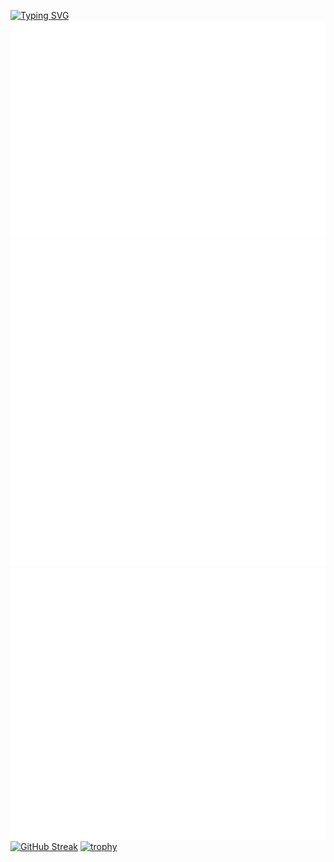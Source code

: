 [![Typing SVG](https://readme-typing-svg.herokuapp.com?font=Fira+Code&pause=1000&color=F70EDA&center=true&width=435&lines=Python+developer)](https://git.io/typing-svg)
![Metrics](/metrics.plugin.isocalendar.fullyear.svg)
![Metrics](/languages.activity.svg)
![Metrics](/metrics.plugin.steam.full.svg)
[![GitHub Streak](https://github-readme-streak-stats.herokuapp.com/?user=Reijoooo)](https://git.io/streak-stats)
[![trophy](https://github-profile-trophy.vercel.app/?username=Reijoooo)](https://github.com/Reijoooo/github-profile-trophy)

